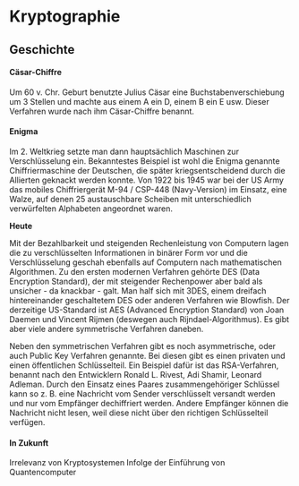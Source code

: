 # Kryptographie

## Geschichte

#### Cäsar-Chiffre

Um 60 v. Chr. Geburt benutzte Julius Cäsar eine Buchstabenverschiebung um 3 Stellen und machte aus einem A ein D, einem B ein E usw. Dieser Verfahren wurde nach ihm Cäsar-Chiffre benannt.

#### Enigma

Im 2. Weltkrieg setzte man dann hauptsächlich Maschinen zur Verschlüsselung ein. Bekanntestes Beispiel ist wohl die Enigma genannte Chiffriermaschine der Deutschen, die später kriegsentscheidend durch die Allierten geknackt werden konnte. Von 1922 bis 1945 war bei der US Army das mobiles Chiffriergerät M-94 / CSP-448 \(Navy-Version\) im Einsatz, eine Walze, auf denen 25 austauschbare Scheiben mit unterschiedlich verwürfelten Alphabeten angeordnet waren.

**Heute**

Mit der Bezahlbarkeit und steigenden Rechenleistung von Computern lagen die zu verschlüsselten Informationen in binärer Form vor und die Verschlüsselung geschah ebenfalls auf Computern nach mathematischen Algorithmen. Zu den ersten modernen Verfahren gehörte DES \(Data Encryption Standard\), der mit steigender Rechenpower aber bald als unsicher - da knackbar - galt. Man half sich mit 3DES, einem dreifach hintereinander geschaltetem DES oder anderen Verfahren wie Blowfish. Der derzeitige US-Standard ist AES \(Advanced Encryption Standard\) von Joan Daemen und Vincent Rijmen \(deswegen auch Rijndael-Algorithmus\). Es gibt aber viele andere symmetrische Verfahren daneben.

Neben den symmetrischen Verfahren gibt es noch asymmetrische, oder auch Public Key Verfahren genannte. Bei diesen gibt es einen privaten und einen öffentlichen Schlüsselteil. Ein Beispiel dafür ist das RSA-Verfahren, benannt nach den Entwicklern Ronald L. Rivest, Adi Shamir, Leonard Adleman. Durch den Einsatz eines Paares zusammengehöriger Schlüssel kann so z. B. eine Nachricht vom Sender verschlüsselt versandt werden und nur vom Empfänger dechiffriert werden. Andere Empfänger können die Nachricht nicht lesen, weil diese nicht über den richtigen Schlüsselteil verfügen.

#### **In Zukunft**

Irrelevanz von Kryptosystemen Infolge der Einführung von Quantencomputer 





